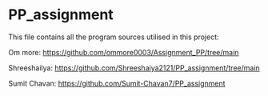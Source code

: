 # PP_assignment
This file contains all the program sources 
utilised in this project:

Om more:
https://github.com/ommore0003/Assignment_PP/tree/main

Shreeshailya:
https://github.com/Shreeshaiya2121/PP_assignment/tree/main

Sumit Chavan:
https://github.com/Sumit-Chavan7/PP_assignment
